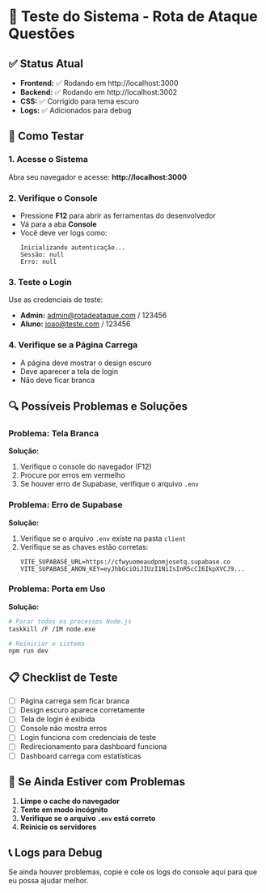 # 🔧 Teste do Sistema - Rota de Ataque Questões

## ✅ **Status Atual**

- **Frontend:** ✅ Rodando em http://localhost:3000
- **Backend:** ✅ Rodando em http://localhost:3002
- **CSS:** ✅ Corrigido para tema escuro
- **Logs:** ✅ Adicionados para debug

## 🧪 **Como Testar**

### **1. Acesse o Sistema**
Abra seu navegador e acesse: **http://localhost:3000**

### **2. Verifique o Console**
- Pressione **F12** para abrir as ferramentas do desenvolvedor
- Vá para a aba **Console**
- Você deve ver logs como:
  ```
  Inicializando autenticação...
  Sessão: null
  Erro: null
  ```

### **3. Teste o Login**
Use as credenciais de teste:
- **Admin:** admin@rotadeataque.com / 123456
- **Aluno:** joao@teste.com / 123456

### **4. Verifique se a Página Carrega**
- A página deve mostrar o design escuro
- Deve aparecer a tela de login
- Não deve ficar branca

## 🔍 **Possíveis Problemas e Soluções**

### **Problema: Tela Branca**
**Solução:** 
1. Verifique o console do navegador (F12)
2. Procure por erros em vermelho
3. Se houver erro de Supabase, verifique o arquivo `.env`

### **Problema: Erro de Supabase**
**Solução:**
1. Verifique se o arquivo `.env` existe na pasta `client`
2. Verifique se as chaves estão corretas:
   ```
   VITE_SUPABASE_URL=https://cfwyuomeaudpnmjosetq.supabase.co
   VITE_SUPABASE_ANON_KEY=eyJhbGciOiJIUzI1NiIsInR5cCI6IkpXVCJ9...
   ```

### **Problema: Porta em Uso**
**Solução:**
```bash
# Parar todos os processos Node.js
taskkill /F /IM node.exe

# Reiniciar o sistema
npm run dev
```

## 📋 **Checklist de Teste**

- [ ] Página carrega sem ficar branca
- [ ] Design escuro aparece corretamente
- [ ] Tela de login é exibida
- [ ] Console não mostra erros
- [ ] Login funciona com credenciais de teste
- [ ] Redirecionamento para dashboard funciona
- [ ] Dashboard carrega com estatísticas

## 🚨 **Se Ainda Estiver com Problemas**

1. **Limpe o cache do navegador**
2. **Tente em modo incógnito**
3. **Verifique se o arquivo `.env` está correto**
4. **Reinicie os servidores**

## 📞 **Logs para Debug**

Se ainda houver problemas, copie e cole os logs do console aqui para que eu possa ajudar melhor.
